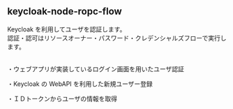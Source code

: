 ## keycloak-node-ropc-flow
Keycloak を利用してユーザを認証します。<br>
認証・認可はリソースオーナー・パスワード・クレデンシャルズフローで実行します。<br><br>


・ウェブアプリが実装しているログイン画面を用いたユーザ認証

・Keycloak の WebAPI を利用した新規ユーザー登録

・ＩＤトークンからユーザの情報を取得

